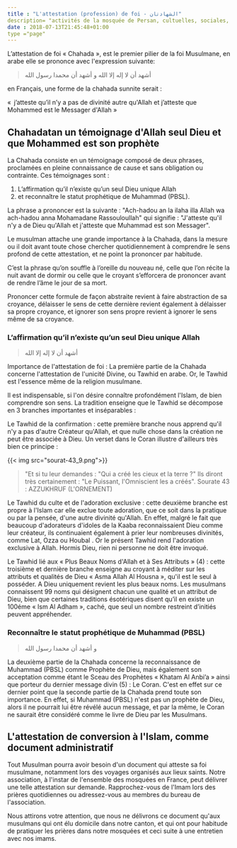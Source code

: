 ```yaml
---
title : "L'attestation (profession) de foi - الشهادتان"
description= "activités de la mosquée de Persan, cultuelles, sociales, citoyennes et éducatifs"
date : 2018-07-13T21:45:48+01:00
type ="page"
---
```


L’attestation de foi « Chahada », est le premier pilier de la foi Musulmane,
en arabe elle se prononce avec l'expression suivante:

>أشهد أن لا إله إلا الله و
>أشهد أن محمدا رسول الله

en Français, une forme de la chahada sunnite serait :

«  j’atteste qu’il n’y a pas de divinité autre qu'Allah et j’atteste que Mohammed est le Messager d'Allah »

## Chahadatan un témoignage d'Allah seul Dieu et que Mohammed est son prophète
La Chahada consiste en un témoignage composé de deux phrases, proclamées en
pleine connaissance de cause et sans obligation ou contrainte. Ces témoignages sont :

1. L’affirmation qu’il n’existe qu’un seul Dieu unique Allah
2. et reconnaître le statut prophétique de Muhammad (PBSL).

La phrase a prononcer est la suivante : "Ach-hadou an la ilaha illa Allah wa
ach-hadou anna Mohamadane Rassouloullah" qui signifie : "J'atteste qu'il n'y a
de Dieu qu'Allah et j'atteste que Muhammad est son Messager".

Le musulman attache une grande importance à la Chahada, dans la mesure ou il
doit avant toute chose chercher quotidiennement à comprendre le sens profond de
cette attestation, et ne point la prononcer par habitude.

C’est la phrase qu’on souffle à l’oreille du nouveau né, celle que l’on récite
la nuit avant de dormir ou celle que le croyant s’efforcera de prononcer avant
de rendre l’âme le jour de sa mort.

Prononcer cette formule de façon abstraite revient à faire abstraction de sa
croyance, délaisser le sens de cette dernière revient également à délaisser sa
propre croyance, et ignorer son sens propre revient à ignorer le sens même de sa
croyance.

### L’affirmation qu’il n’existe qu’un seul Dieu unique Allah

>أشهد أن لا إله إلا الله

Importance de l'attestation de foi : La première partie de la Chahada concerne
l'attestation de l'unicité Divine, ou Tawhid en arabe. Or, le Tawhid est
l'essence même de la religion musulmane.

Il est indispensable, si l'on désire connaître profondément l'Islam, de bien
comprendre son sens. La tradition enseigne que le Tawhid se décompose en 3
branches importantes et inséparables :

Le Tawhid de la confirmation : cette première branche nous apprend qu'il n'y a
pas d'autre Créateur qu'Allah, et que nulle chose dans la création ne peut être
associée à Dieu. Un verset dans le Coran illustre d'ailleurs très bien ce
principe :

{{< img src="sourat-43_9.png">}}

>"Et si tu leur demandes : "Qui a créé les cieux et la terre ?" Ils diront très
>certainement : "Le Puissant, l'Omniscient les a créés".
>Sourate 43 : AZZUKHRUF (L'ORNEMENT)

Le Tawhid du culte et de l'adoration exclusive : cette deuxième branche est
propre à l'Islam car elle exclue toute adoration, que ce soit dans la pratique
ou par la pensée, d'une autre divinité qu'Allah. En effet, malgré le fait que
beaucoup d'adorateurs d'idoles de la Kaaba reconnaissaient Dieu comme leur
créateur, ils continuaient également à prier leur nombreuses divinités, comme
Lat, Ozza ou Houbal . Or le présent Tawhid rend l'adoration exclusive à
Allah. Hormis Dieu, rien ni personne ne doit être invoqué.

Le Tawhid lié aux « Plus Beaux Noms d'Allah et à Ses Attributs » (4) : cette
troisième et dernière branche enseigne au croyant à méditer sur les attributs et
qualités de Dieu « Asma Allah Al Housna », qu'il est le seul à posséder. A Dieu
uniquement revient les plus beaux noms. Les musulmans connaissent 99 noms qui
désignent chacun une qualité et un attribut de Dieu, bien que certaines
traditions ésotériques disent qu’il en existe un 100éme « Ism Al Adham », caché,
que seul un nombre restreint d’initiés peuvent appréhender.

### Reconnaître le statut prophétique de Muhammad (PBSL)

>و أشهد أن محمدا رسول الله

La deuxième partie de la Chahada concerne la reconnaissance de Muhammad (PBSL)
comme Prophète de Dieu, mais également son acceptation comme étant le Sceau des
Prophètes « Khatam Al Anbi’a » ainsi que porteur du dernier message divin (5) :
Le Coran. C'est en effet sur ce dernier point que la seconde partie de la
Chahada prend toute son importance. En effet, si Muhammad (PBSL) n'est pas un
prophète de Dieu, alors il ne pourrait lui être révélé aucun message, et par la
même, le Coran ne saurait être considéré comme le livre de Dieu par les
Musulmans.

## L'attestation de conversion à l'Islam, comme document administratif

Tout Musulman pourra avoir besoin d'un document qui atteste sa foi musulmane,
notamment lors des voyages organisés aux lieux saints. Notre association, à
l'instar de l'ensemble des mosquées en France, peut délivrer une telle
attestation sur demande. Rapprochez-vous de l'Imam lors des prières quotidiennes
ou adressez-vous au membres du bureau de l'association.

Nous attirons votre attention, que nous ne délivrons ce document qu'aux
musulmans qui ont élu domicile dans notre canton, et qui ont pour habitude de
pratiquer les prières dans notre mosquées et ceci suite à une entretien avec nos
imams.

